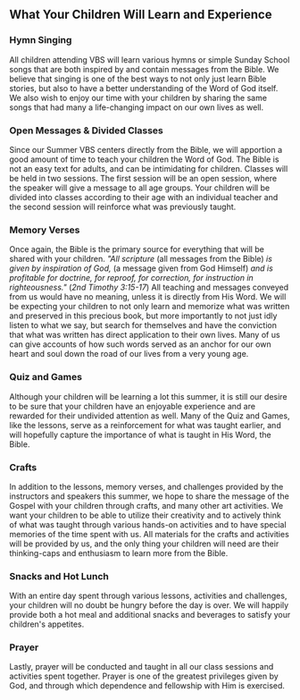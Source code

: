 ## What Your Children Will Learn and Experience

### Hymn Singing
All children attending VBS will learn various hymns or simple Sunday School songs that are both inspired by and contain messages from the Bible. We believe that singing is one of the best ways to not only just learn Bible stories, but also to have a better understanding of the Word of God itself. We also wish to enjoy our time with your children by sharing the same songs that had many a life-changing impact on our own lives as well.

### Open Messages & Divided Classes
Since our Summer VBS centers directly from the Bible, we will apportion a good amount of time to teach your children the Word of God. The Bible is not an easy text for adults, and can be intimidating for children. Classes will be held in two sessions. The first session will be an open session, where the speaker will give a message to all age groups. Your children will be divided into classes according to their age with an individual teacher and the second session will reinforce what was previously taught.

### Memory Verses
Once again, the Bible is the primary source for everything that will be shared with your children. *"All scripture* (all messages from the Bible) *is given by inspiration of God,* (a message given from God Himself) *and is profitable for doctrine, for reproof, for correction, for instruction in righteousness."* (*2nd Timothy 3:15-17*) All teaching and messages conveyed from us would have no meaning, unless it is directly from His Word. We will be expecting your children to not only learn and memorize what was written and preserved in this precious book, but more importantly to not just idly listen to what we say, but search for themselves and have the conviction that what was written has direct application to their own lives. Many of us can give accounts of how such words served as an anchor for our own heart and soul down the road of our lives from a very young age.

### Quiz and Games
Although your children will be learning a lot this summer, it is still our desire to be sure that your children have an enjoyable experience and are rewarded for their undivided attention as well. Many of the Quiz and Games, like the lessons, serve as a reinforcement for what was taught earlier, and will hopefully capture the importance of what is taught in His Word, the Bible.

### Crafts
In addition to the lessons, memory verses, and challenges provided by the instructors and speakers this summer, we hope to share the message of the Gospel with your children through crafts, and many other art activities. We want your children to be able to utilize their creativity and to actively think of what was taught through various hands-on activities and to have special memories of the time spent with us. All materials for the crafts and activities will be provided by us, and the only thing your children will need are their thinking-caps and enthusiasm to learn more from the Bible.

### Snacks and Hot Lunch
With an entire day spent through various lessons, activities and challenges, your children will no doubt be hungry before the day is over. We will happily provide both a hot meal and additional snacks and beverages to satisfy your children's appetites.

### Prayer
Lastly, prayer will be conducted and taught in all our class sessions and activities spent together. Prayer is one of the greatest privileges given by God, and through which dependence and fellowship with Him is exercised.